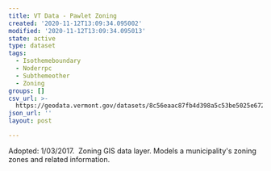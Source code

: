 ```yaml
---
title: VT Data - Pawlet Zoning
created: '2020-11-12T13:09:34.095002'
modified: '2020-11-12T13:09:34.095013'
state: active
type: dataset
tags:
  - Isothemeboundary
  - Noderrpc
  - Subthemeother
  - Zoning
groups: []
csv_url: >-
  https://geodata.vermont.gov/datasets/8c56eaac87fb4d398a5c53be5025e672_0.csv?outSR=%7B%22latestWkid%22%3A3857%2C%22wkid%22%3A102100%7D
json_url: ''
layout: post

---
```

Adopted: 1/03/2017.  Zoning GIS data layer. Models a municipality's zoning zones and related information.
